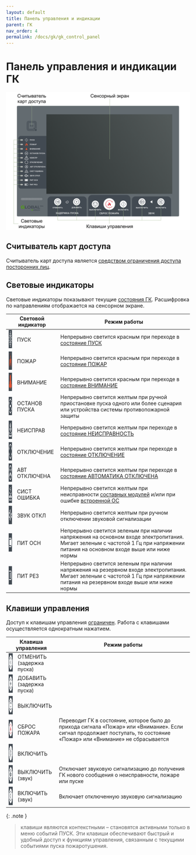 ```yaml
---
layout: default
title: Панель управления и индикации
parent: ГК
nav_order: 4
permalink: /docs/gk/gk_control_panel
---
```


# Панель управления и индикации ГК
<p align="center">
<img src="../../assets/images/control_panel.png">
</p>

## Считыватель карт доступа
Считыватель карт доступа является [средством ограничения доступа посторонних лиц].

## Световые индикаторы
Световые индикаторы показывают текущие [состояния ГК]. Расшифровка по направлениям отображается на сенсорном экране.

<table> 
  <thead> 
    <tr> 
      <th style="text-align: center" colspan="2">Световой индикатор</th>
      <th style="text-align: center">Режим работы</th>
    </tr>
  </thead> 
  <tbody>
    <tr>
      <td id="световой_индикатор_гк_пуск" style="text-align: center"><img src="../../assets/icons/light_indicators/li_pusk.png" width="50" height="50"></td>
      <td style="text-align: left">ПУСК</td>
      <td style="text-align: left">Непрерывно светится красным при переходе в <a href="/gk_manual/docs/gk/gk_conditions#состояние_гк_пуск">состояние ПУСК</a></td>
    </tr>
    <tr>
      <td id="световой_индикатор_гк_пожар" style="text-align: center"><img src="../../assets/icons/light_indicators/li_pozhar.png" width="50" height="50"></td>
      <td style="text-align: left">ПОЖАР</td>
      <td style="text-align: left">Непрерывно светится красным при переходе в <a href="/gk_manual/docs/gk/gk_conditions#состояние_гк_пожар">состояние ПОЖАР</a></td>
    </tr>
    <tr>
      <td id="световой_индикатор_гк_внимание" style="text-align: center"><img src="../../assets/icons/light_indicators/li_vnimanie.png" width="50" height="50"></td>
      <td style="text-align: left">ВНИМАНИЕ</td>
      <td style="text-align: left">Непрерывно светится красным при переходе в <a href="/gk_manual/docs/gk/gk_conditions#состояние_гк_внимание">состояние ВНИМАНИЕ</a></td>
    </tr>
    <tr>
      <td id="световой_индикатор_гк_останов_пуска" style="text-align: center"><img src="../../assets/icons/light_indicators/li_ostanov_puska.png" width="50" height="50"></td>
      <td style="text-align: left">ОСТАНОВ ПУСКА</td>
      <td style="text-align: left">Непрерывно светится желтым при ручной приостановке пуска одного или более сценария или устройства системы противопожарной защиты</td>
    </tr>
    <tr>
      <td id="световой_индикатор_гк_неисправ" style="text-align: center"><img src="../../assets/icons/light_indicators/li_neispravnost.png" width="50" height="50"></td>
      <td style="text-align: left">НЕИСПРАВ</td>
      <td style="text-align: left">Непрерывно светится желтым при переходе в <a href="/gk_manual/docs/gk/gk_conditions#состояние_гк_неисправность">состояние НЕИСПРАВНОСТЬ</a></td>
    </tr>
    <tr>
      <td id="световой_индикатор_гк_отключение" style="text-align: center"><img src="../../assets/icons/light_indicators/li_otkluchenie.png" width="50" height="50"></td>
      <td style="text-align: left">ОТКЛЮЧЕНИЕ</td>
      <td style="text-align: left">Непрерывно светится желтым при переходе в <a href="/gk_manual/docs/gk/gk_conditions#состояние_гк_отключение">состояние ОТКЛЮЧЕНИЕ</a></td>
    </tr>
    <tr>
      <td id="световой_индикатор_гк_авт_отключена" style="text-align: center"><img src="../../assets/icons/light_indicators/li_avt_otkluchena.png" width="50" height="50"></td>
      <td style="text-align: left">АВТ ОТКЛЮЧЕНА</td>
      <td style="text-align: left">Непрерывно светится желтым при переходе в <a href="/gk_manual/docs/gk/gk_conditions#состояние_гк_автоматика_отключена">состояние АВТОМАТИКА ОТКЛЮЧЕНА</a></td>
    </tr>
    <tr>
      <td id="световой_индикатор_гк_сист_ошибка" style="text-align: center"><img src="../../assets/icons/light_indicators/li_sist_oshibka.png" width="50" height="50"></td>
      <td style="text-align: left">СИСТ ОШИБКА</td>
      <td style="text-align: left">Непрерывно светится желтым при неисправности <a href="/gk_manual/docs/composite_modules#составные-модули">составных модулей</a> и/или при ошибке <a href="/gk_manual/docs/global_os#global-os">встроенной ОС</a></td>
    </tr>
    <tr>
      <td id="световой_индикатор_гк_звук_откл" style="text-align: center"><img src="../../assets/icons/light_indicators/li_zvuk_otkl.png" width="50" height="50"></td>
      <td style="text-align: left">ЗВУК ОТКЛ</td>
      <td style="text-align: left">Непрерывно светится желтым при ручном отключении звуковой сигнализации</td>
    </tr>
    <tr>
      <td id="световой_индикатор_гк_пит_осн" style="text-align: center"><img src="../../assets/icons/light_indicators/li_pit_osn.png" width="50" height="50"></td>
      <td style="text-align: left">ПИТ ОСН</td>
      <td style="text-align: left">Непрерывно светится зеленым при наличии напряжения на основном входе электропитания. Мигает зеленым с частотой 1 Гц при напряжении питания на основном входе выше или ниже нормы</td> 
    </tr>
    <tr>
      <td id="световой_индикатор_гк_пит_рез" style="text-align: center"><img src="../../assets/icons/light_indicators/li_pit_rez.png" width="50" height="50"></td>
      <td style="text-align: left">ПИТ РЕЗ</td>
      <td style="text-align: left">Непрерывно светится зеленым при наличии напряжения на резервном входе электропитания. Мигает зеленым с частотой 1 Гц при напряжении питания на резервном входе выше или ниже нормы</td> 
    </tr>
  </tbody>
</table>

## Клавиши управления
Доступ к клавишам управления [ограничен]. Работа с клавишами осуществляется однократным нажатием. 

<table> 
  <thead> 
    <tr> 
      <th style="text-align: center" colspan="2">Клавиша управления</th>
      <th style="text-align: center">Режим работы</th>
    </tr>
  </thead> 
  <tbody>
    <tr>
      <td style="text-align: center"><img src="../../assets/icons/keys/k_otmenit.png" width="50" height="50"></td>
      <td style="text-align: left">ОТМЕНИТЬ<br>(задержка пуска)</td>
      <td style="text-align: left"></td>
    </tr>
    <tr>
      <td style="text-align: center"><img src="../../assets/icons/keys/k_dobavit.png" width="50" height="50"></td>
      <td style="text-align: left">ДОБАВИТЬ<br>(задержка пуска)</td>
      <td style="text-align: left"></td>
    </tr>
    <tr>
      <td style="text-align: center"><img src="../../assets/icons/keys/k_vyykluchit.png" width="50" height="50"></td>
      <td style="text-align: left">ВЫКЛЮЧИТЬ</td>
      <td style="text-align: left"></td>
    </tr>
    <tr>
      <td style="text-align: center"><img src="../../assets/icons/keys/k_sbros_pozhara.png" width="50" height="50"></td>
      <td style="text-align: left">СБРОС ПОЖАРА</td>
      <td style="text-align: left">Переводит ГК в состояние, которое было до прихода сигнала «Пожар» или «Внимание». Если сигнал продолжает поступать, то состояние «Пожар» или «Внимание» не сбрасывается</td>
    </tr>
    <tr>
      <td style="text-align: center"><img src="../../assets/icons/keys/k_vkluchit.png" width="50" height="50"></td>
      <td style="text-align: left">ВКЛЮЧИТЬ</td>
      <td style="text-align: left"></td>
    </tr>
    <tr>
      <td style="text-align: center"><img src="../../assets/icons/keys/k_vyykluchit_zvuk.png" width="50" height="50"></td>
      <td style="text-align: left">ВЫКЛЮЧИТЬ<br>(звук)</td>
      <td style="text-align: left">Отключает звуковую сигнализацию до получения ГК нового сообщения о неисправности, пожаре или пуске</td>
    </tr>
    <tr>
      <td style="text-align: center"><img src="../../assets/icons/keys/k_vkluchit_zvuk.png" width="50" height="50"></td>
      <td style="text-align: left">ВКЛЮЧИТЬ<br>(звук)</td>
      <td style="text-align: left">Включает отключенную звуковую сигнализацию</td>
    </tr>   
  </tbody>
</table>

{: .note }
> клавиши являются контекстными – становятся активными только в меню событий ПУСК. Эти клавиши обеспечивают быстрый и удобный доступ к функциям управления, связанным с текущими событиями пуска пожаротушения.

[средством ограничения доступа посторонних лиц]: /gk_manual/docs/global_system/acms#ограничение-доступа
[ограничен]: /gk_manual/docs/global_system/acms#ограничение-доступа
[состояния ГК]: /gk_manual/docs/gk/gk_conditions#состояния-гк

